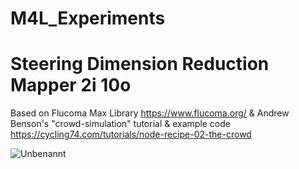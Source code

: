 # M4L_Experiments

# Steering Dimension Reduction Mapper 2i 10o

Based on Flucoma Max Library https://www.flucoma.org/ & Andrew Benson's "crowd-simulation" tutorial & example code https://cycling74.com/tutorials/node-recipe-02-the-crowd  

![Unbenannt](https://user-images.githubusercontent.com/57009925/235446398-15aadaab-064d-4897-bad8-7420dd94c6b8.PNG)
